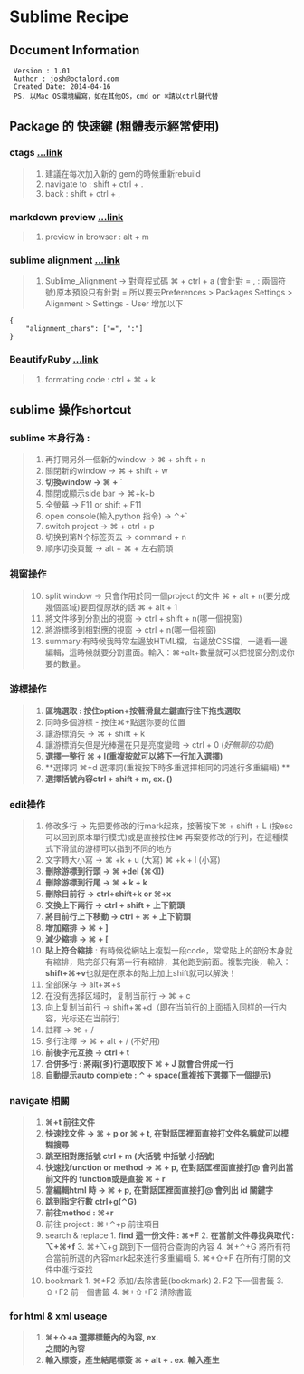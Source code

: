 Sublime Recipe
=========================
## Document Information
     Version : 1.01
     Author : josh@octalord.com
     Created Date: 2014-04-16
     PS. 以Mac OS環境編寫，如在其他OS，cmd or ⌘請以ctrl鍵代替


## Package 的 快速鍵 (**粗體表示經常使用**)

### ctags [...link](https://github.com/SublimeText/CTags)
 > 1. 建議在每次加入新的 gem的時候重新rebuild
 > 2. navigate to : shift + ctrl + .
 > 3. back : shift + ctrl + ,

### markdown preview [...link](https://github.com/revolunet/sublimetext-markdown-preview)
 > 1. preview in browser : alt + m

### sublime alignment [...link](http://wbond.net/sublime_packages/alignment)
 > 1. Sublime_Alignment -> 對齊程式碼 ⌘ + ctrl + a (會針對 = , : 兩個符號)原本預設只有針對 =
所以要去Preferences > Packages Settings > Alignment > Settings - User 增加以下
```
{
    "alignment_chars": ["=", ":"]
}
```

### BeautifyRuby [...link](https://github.com/CraigWilliams/BeautifyRuby)
 > 1. formatting code : ctrl + ⌘ + k


## sublime 操作shortcut

### sublime 本身行為 :
 > 1. 再打開另外一個新的window -> ⌘ + shift + n
 > 2. 關閉新的window -> ⌘ + shift + w
 > 3. **切換window -> ⌘ + `**
 > 4. 關閉或顯示side bar -> ⌘+k+b
 > 5. 全螢幕 -> F11 or shift + F11
 > 8. open console(輸入python 指令) -> ⌃+`
 > 9. switch project -> ⌘ + ctrl + p
 > 10. 切换到第N个标签页去 -> command + n
 > 11. 順序切換頁籤 -> alt + ⌘ + 左右箭頭

### 視窗操作
 > 10. split window -> 只會作用於同一個project 的文件 ⌘ + alt + n(要分成幾個區域)要回復原狀的話 ⌘ + alt + 1
 > 11. 將文件移到分割出的視窗 -> ctrl + shift + n(哪一個視窗)
 > 12. 將游標移到相對應的視窗 -> ctrl + n(哪一個視窗)
 > 13. summary:有時候我時常左邊放HTML檔，右邊放CSS檔，一邊看一邊編輯，這時候就要分割畫面。輸入：⌘+alt+數量就可以把視窗分割成你要的數量。

### 游標操作
 > 1. **區塊選取 : 按住option+按著滑鼠左鍵直行往下拖曳選取**
 > 2. 同時多個游標 - 按住⌘+點選你要的位置
 > 3. 讓游標消失 -> ⌘ + shift + k
 > 4. 讓游標消失但是光棒還在只是亮度變暗 -> ctrl + 0 (*好無聊的功能*)
 > 5. **選擇一整行 ⌘ + l(重複按就可以將下一行加入選擇)**
 > 6. **選擇詞 ⌘+d 選擇詞(重複按下時多重選擇相同的詞進行多重編輯) **
 > 7. **選擇括號內容ctrl + shift + m, ex. ()**

### edit操作
 > 1. 修改多行 -> 先把要修改的行mark起來，接著按下⌘ + shift + L (按esc可以回到原本單行模式)或是直接按住⌘ 再案要修改的行列，在這種模式下滑鼠的游標可以指到不同的地方
 > 2. 文字轉大小寫 -> ⌘ +k + u (大寫) ⌘ +k + l (小寫)
 > 3. **刪除游標到行頭 -> ⌘ +del (⌘⌫)**
 > 4. **刪除游標到行尾 -> ⌘ + k + k**
 > 5. **刪除目前行 -> ctrl+shift+k or ⌘+x**
 > 6. **交換上下兩行 -> ctrl + shift + 上下箭頭**
 > 7. **將目前行上下移動 -> ctrl + ⌘ + 上下箭頭**
 > 8. **增加縮排 -> ⌘ + ]**
 > 9. **減少縮排 -> ⌘ + [**
 > 10. **貼上符合縮排** :
     有時候從網站上複製一段code，常常貼上的部份本身就有縮排，貼完卻只有第一行有縮排，其他跑到前面。複製完後，輸入：**shift+⌘+v**也就是在原本的貼上加上shift就可以解決！
 > 11. 全部保存 -> alt+⌘+s
 > 12. 在没有选择区域时，复制当前行 -> ⌘ + c
 > 13. 向上复制当前行 -> shift+⌘+d（即在当前行的上面插入同样的一行内容，光标还在当前行）
 > 14. 註釋 -> ⌘ + /
 > 15. 多行注釋 -> ⌘ + alt + / (不好用)
 > 16. **前後字元互換 -> ctrl + t**
 > 17. **合併多行 : 將兩(多)行選取按下 ⌘ + J 就會合併成一行**
 > 18. **自動提示auto complete : ⌃ + space(重複按下選擇下一個提示)**


### navigate 相關
 > 1. **⌘+t 前往文件**
 > 2. **快速找文件 -> ⌘ + p or ⌘ + t, 在對話匡裡面直接打文件名稱就可以模糊搜尋**
 > 3. **跳至相對應括號 ctrl + m (大括號 中括號 小括號)**
 > 4. **快速找function or method -> ⌘ + p, 在對話匡裡面直接打@ 會列出當前文件的 function或是直接 ⌘ + r**
 > 5. **當編輯html 時 -> ⌘ + p, 在對話匡裡面直接打@ 會列出 id 關鍵字**
 > 6. **跳到指定行數 ctrl+g(⌃G)**
 > 7. **前往method : ⌘+r**
 > 8. 前往 project : ⌘+⌃+p  前往項目
 > 9. search & replace
     1. **find 這一份文件 : ⌘+F**
     2. **在當前文件尋找與取代 : ⌥+⌘+f**
     3. ⌘+⌥+g  跳到下一個符合查詢的內容
     4. ⌘+⌃+G  將所有符合當前所選的內容mark起來進行多重編輯
     5. ⌘+⇧+F  在所有打開的文件中進行查找
 > 10. bookmark
     1. ⌘+F2  添加/去除書籤(bookmark)
     2. F2   下一個書籤
     3. ⇧+F2  前一個書籤
     4. ⌘+⇧+F2   清除書籤

### for html & xml useage
 > 1. **⌘+⇧+a  選擇標籤內的內容, ex. <div></div>之間的內容**
 > 2. **輸入標簽，產生結尾標簽 ⌘ + alt + . ex. 輸入<body>產生</body>**





